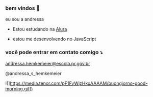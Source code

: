### bem vindos 💜

eu sou a andressa

- Estou estudando na [Alura](https://www.alura.com.br)

- estou me desenvolvendo no JavaScript

### você pode entrar em contato comigo ⤵️
andressa.hemkemeier@escola.pr.gov.br

@andressa_s_hemkemeier


![]https://media.tenor.com/pF1FyWjzHkoAAAAM/buongiorno-good-morning.gif()

